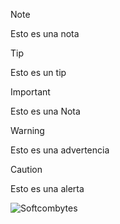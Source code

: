 >[!NOTE]
>Esto es una nota

>[!TIP]
>Esto es un tip

>[!IMPORTANT]
>Esto es una Nota

>[!WARNING]
>Esto es una advertencia

>[!CAUTION]
>Esto es una alerta


<img src="https://softcombytes.com/img/logo.svg" alt="Softcombytes">
